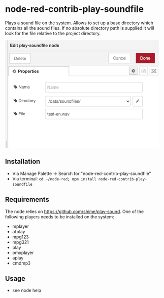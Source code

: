 # node-red-contrib-play-soundfile

Plays a sound file on the system. Allows to set up a base directory which contains all the sound files. If no absolute directory path is supplied it will look for the file relative to the project directory.

![config](docs/config.png)

## Installation

* Via Manage Palette -> Search for "node-red-contrib-play-soundfile"
* Via terminal: `cd ~/node-red; npm install node-red-contrib-play-soundfile`

## Requirements

The node relies on https://github.com/shime/play-sound. One of the following players needs to be installed on the system:

* mplayer
* afplay
* mpg123
* mpg321
* play
* omxplayer
* aplay
* cmdmp3

## Usage

* see node help
